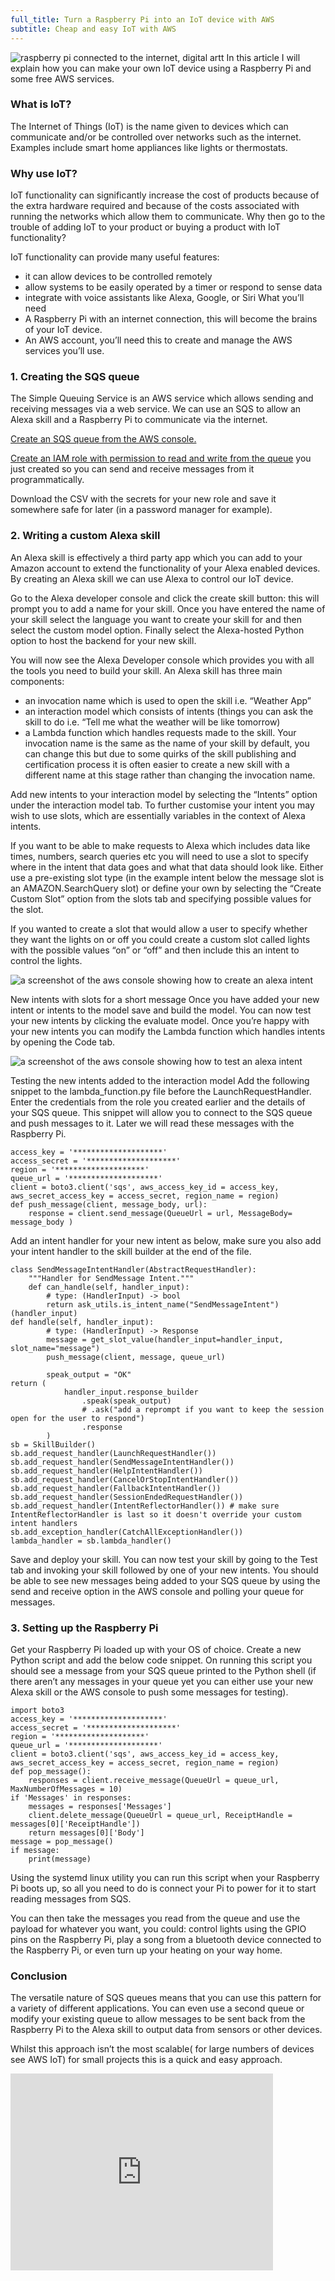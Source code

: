 ```yaml
---
full_title: Turn a Raspberry Pi into an IoT device with AWS
subtitle: Cheap and easy IoT with AWS
---
```

![raspberry pi connected to the internet, digital artt](/assets/images/2022-08-12-Turn-a-Raspberry-Pi-into-an-IoT-device-with-AWS/cover.webp)
In this article I will explain how you can make your own IoT device using a Raspberry Pi and some free AWS services.

### What is IoT?
The Internet of Things (IoT) is the name given to devices which can communicate and/or be controlled over networks such as the internet. Examples include smart home appliances like lights or thermostats.

### Why use IoT?
IoT functionality can significantly increase the cost of products because of the extra hardware required and because of the costs associated with running the networks which allow them to communicate. Why then go to the trouble of adding IoT to your product or buying a product with IoT functionality?

IoT functionality can provide many useful features:

- it can allow devices to be controlled remotely
- allow systems to be easily operated by a timer or respond to sense data
- integrate with voice assistants like Alexa, Google, or Siri
What you’ll need
- A Raspberry Pi with an internet connection, this will become the brains of your IoT device.
- An AWS account, you’ll need this to create and manage the AWS services you’ll use.

### 1\. Creating the SQS queue
The Simple Queuing Service is an AWS service which allows sending and receiving messages via a web service. We can use an SQS to allow an Alexa skill and a Raspberry Pi to communicate via the internet.

[Create an SQS queue from the AWS console.](https://docs.aws.amazon.com/AWSSimpleQueueService/latest/SQSDeveloperGuide/sqs-configure-create-queue.html)

[Create an IAM role with permission to read and write from the queue](https://docs.amazonaws.cn/en_us/AWSSimpleQueueService/latest/SQSDeveloperGuide/sqs-basic-examples-of-iam-policies.html) you just created so you can send and receive messages from it programmatically.

Download the CSV with the secrets for your new role and save it somewhere safe for later (in a password manager for example).

### 2\. Writing a custom Alexa skill
An Alexa skill is effectively a third party app which you can add to your Amazon account to extend the functionality of your Alexa enabled devices. By creating an Alexa skill we can use Alexa to control our IoT device.

Go to the Alexa developer console and click the create skill button: this will prompt you to add a name for your skill. Once you have entered the name of your skill select the language you want to create your skill for and then select the custom model option. Finally select the Alexa-hosted Python option to host the backend for your new skill.

You will now see the Alexa Developer console which provides you with all the tools you need to build your skill. An Alexa skill has three main components:

- an invocation name which is used to open the skill i.e. “Weather App”
- an interaction model which consists of intents (things you can ask the skill to do i.e. “Tell me what the weather will be like tomorrow)
- a Lambda function which handles requests made to the skill.
Your invocation name is the same as the name of your skill by default, you can change this but due to some quirks of the skill publishing and certification process it is often easier to create a new skill with a different name at this stage rather than changing the invocation name.

Add new intents to your interaction model by selecting the “Intents” option under the interaction model tab. To further customise your intent you may wish to use slots, which are essentially variables in the context of Alexa intents.

If you want to be able to make requests to Alexa which includes data like times, numbers, search queries etc you will need to use a slot to specify where in the intent that data goes and what that data should look like. Either use a pre-existing slot type (in the example intent below the message slot is an AMAZON.SearchQuery slot) or define your own by selecting the “Create Custom Slot” option from the slots tab and specifying possible values for the slot.

If you wanted to create a slot that would allow a user to specify whether they want the lights on or off you could create a custom slot called lights with the possible values “on” or “off” and then include this an intent to control the lights.

![a screenshot of the aws console showing how to create an alexa intent](/assets/images/2022-08-12-Turn-a-Raspberry-Pi-into-an-IoT-device-with-AWS/image1.webp)


New intents with slots for a short message
Once you have added your new intent or intents to the model save and build the model. You can now test your new intents by clicking the evaluate model. Once you’re happy with your new intents you can modify the Lambda function which handles intents by opening the Code tab.

![a screenshot of the aws console showing how to test an alexa intent](/assets/images/2022-08-12-Turn-a-Raspberry-Pi-into-an-IoT-device-with-AWS/image2.webp)

Testing the new intents added to the interaction model
Add the following snippet to the lambda_function.py file before the LaunchRequestHandler. Enter the credentials from the role you created earlier and the details of your SQS queue. This snippet will allow you to connect to the SQS queue and push messages to it. Later we will read these messages with the Raspberry Pi.

```
access_key = '********************'
access_secret = '********************'
region = '********************'
queue_url = '********************'
client = boto3.client('sqs', aws_access_key_id = access_key, aws_secret_access_key = access_secret, region_name = region)
def push_message(client, message_body, url):
    response = client.send_message(QueueUrl = url, MessageBody= message_body )
```
Add an intent handler for your new intent as below, make sure you also add your intent handler to the skill builder at the end of the file.

```
class SendMessageIntentHandler(AbstractRequestHandler):
    """Handler for SendMessage Intent."""
    def can_handle(self, handler_input):
        # type: (HandlerInput) -> bool
        return ask_utils.is_intent_name("SendMessageIntent")(handler_input)
def handle(self, handler_input):
        # type: (HandlerInput) -> Response
        message = get_slot_value(handler_input=handler_input, slot_name="message")
        push_message(client, message, queue_url)
        
        speak_output = "OK"
return (
            handler_input.response_builder
                .speak(speak_output)
                # .ask("add a reprompt if you want to keep the session open for the user to respond")
                .response
        )
sb = SkillBuilder()
sb.add_request_handler(LaunchRequestHandler())
sb.add_request_handler(SendMessageIntentHandler())
sb.add_request_handler(HelpIntentHandler())
sb.add_request_handler(CancelOrStopIntentHandler())
sb.add_request_handler(FallbackIntentHandler())
sb.add_request_handler(SessionEndedRequestHandler())
sb.add_request_handler(IntentReflectorHandler()) # make sure IntentReflectorHandler is last so it doesn't override your custom intent handlers
sb.add_exception_handler(CatchAllExceptionHandler())
lambda_handler = sb.lambda_handler()
```
Save and deploy your skill. You can now test your skill by going to the Test tab and invoking your skill followed by one of your new intents. You should be able to see new messages being added to your SQS queue by using the send and receive option in the AWS console and polling your queue for messages.

### 3\. Setting up the Raspberry Pi
Get your Raspberry Pi loaded up with your OS of choice. Create a new Python script and add the below code snippet. On running this script you should see a message from your SQS queue printed to the Python shell (if there aren’t any messages in your queue yet you can either use your new Alexa skill or the AWS console to push some messages for testing).

```
import boto3
access_key = '********************'
access_secret = '********************'
region = '********************'
queue_url = '********************'
client = boto3.client('sqs', aws_access_key_id = access_key, aws_secret_access_key = access_secret, region_name = region)
def pop_message():
    responses = client.receive_message(QueueUrl = queue_url, MaxNumberOfMessages = 10)
if 'Messages' in responses:
    messages = responses['Messages']
    client.delete_message(QueueUrl = queue_url, ReceiptHandle = messages[0]['ReceiptHandle'])
    return messages[0]['Body']
message = pop_message()
if message:
    print(message)
```

Using the systemd linux utility you can run this script when your Raspberry Pi boots up, so all you need to do is connect your Pi to power for it to start reading messages from SQS.

You can then take the messages you read from the queue and use the payload for whatever you want, you could: control lights using the GPIO pins on the Raspberry Pi, play a song from a bluetooth device connected to the Raspberry Pi, or even turn up your heating on your way home.

### Conclusion
The versatile nature of SQS queues means that you can use this pattern for a variety of different applications. You can even use a second queue or modify your existing queue to allow messages to be sent back from the Raspberry Pi to the Alexa skill to output data from sensors or other devices.

Whilst this approach isn’t the most scalable( for large numbers of devices see AWS IoT) for small projects this is a quick and easy approach.

<iframe width="420" height="315" src="https://youtube.com/embed/duz3iYFznYc" frameborder="0" allowfullscreen></iframe>